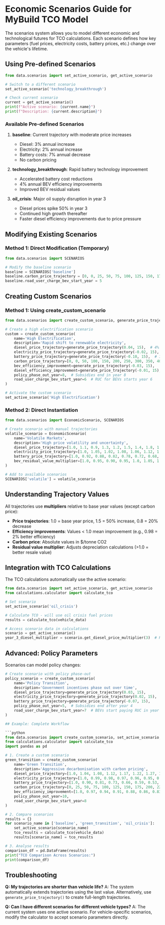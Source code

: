 # Economic Scenarios Guide for MyBuild TCO Model

The scenarios system allows you to model different economic and technological futures for TCO calculations. Each scenario defines how key parameters (fuel prices, electricity costs, battery prices, etc.) change over the vehicle's lifetime.

## Using Pre-defined Scenarios

```python
from data.scenarios import set_active_scenario, get_active_scenario

# Switch to a different scenario
set_active_scenario('technology_breakthrough')

# Check current scenario
current = get_active_scenario()
print(f"Active scenario: {current.name}")
print(f"Description: {current.description}")
```

### Available Pre-defined Scenarios

1. **baseline**: Current trajectory with moderate price increases
   - Diesel: 3% annual increase
   - Electricity: 2% annual increase
   - Battery costs: 7% annual decrease
   - No carbon pricing

2. **technology_breakthrough**: Rapid battery technology improvement
   - Accelerated battery cost reductions
   - 4% annual BEV efficiency improvements
   - Improved BEV residual values

3. **oil_crisis**: Major oil supply disruption in year 3
   - Diesel prices spike 50% in year 3
   - Continued high growth thereafter
   - Faster diesel efficiency improvements due to price pressure

## Modifying Existing Scenarios

### Method 1: Direct Modification (Temporary)

```python
from data.scenarios import SCENARIOS

# Modify the baseline scenario
baseline = SCENARIOS['baseline']
baseline.carbon_price_trajectory = [0, 0, 25, 50, 75, 100, 125, 150, 175, 200, 225, 250, 275, 300, 325]
baseline.road_user_charge_bev_start_year = 5
```

## Creating Custom Scenarios

### Method 1: Using create_custom_scenario

```python
from data.scenarios import create_custom_scenario, generate_price_trajectory

# Create a high electrification scenario
custom = create_custom_scenario(
    name='High Electrification',
    description='Rapid shift to renewable electricity',
    diesel_price_trajectory=generate_price_trajectory(0.04, 15),  # 4% growth
    electricity_price_trajectory=generate_price_trajectory(-0.02, 15),  # 2% decrease
    battery_price_trajectory=generate_price_trajectory(-0.10, 15),  # 10% decrease
    carbon_price_trajectory=[0, 0, 50, 100, 150, 200, 250, 300, 350, 400, 450, 500, 550, 600, 650],
    bev_efficiency_improvement=generate_price_trajectory(-0.03, 15),
    diesel_efficiency_improvement=generate_price_trajectory(-0.01, 15),
    policy_phase_out_year=8,  # Subsidies end in year 8
    road_user_charge_bev_start_year=6  # RUC for BEVs starts year 6
)

# Activate the custom scenario
set_active_scenario('High Electrification')
```

### Method 2: Direct Instantiation

```python
from data.scenarios import EconomicScenario, SCENARIOS

# Create scenario with manual trajectories
volatile_scenario = EconomicScenario(
    name='Volatile Markets',
    description='High price volatility and uncertainty',
    diesel_price_trajectory=[1.0, 1.1, 0.9, 1.3, 1.2, 1.5, 1.4, 1.8, 1.6, 2.0, 1.9, 2.2, 2.1, 2.4, 2.3],
    electricity_price_trajectory=[1.0, 1.05, 1.02, 1.08, 1.06, 1.12, 1.10, 1.15, 1.13, 1.18, 1.16, 1.21, 1.19, 1.24, 1.22],
    battery_price_trajectory=[1.0, 0.92, 0.88, 0.82, 0.78, 0.72, 0.68, 0.62, 0.58, 0.52, 0.48, 0.42, 0.38, 0.32, 0.28],
    bev_residual_value_multiplier=[1.0, 0.95, 0.90, 0.95, 1.0, 1.05, 1.0, 1.05, 1.1, 1.05, 1.1, 1.15, 1.1, 1.15, 1.2]
)

# Add to available scenarios
SCENARIOS['volatile'] = volatile_scenario
```

## Understanding Trajectory Values

All trajectories use **multipliers** relative to base year values (except carbon price):

- **Price trajectories**: 1.0 = base year price, 1.5 = 50% increase, 0.8 = 20% decrease
- **Efficiency improvements**: Values < 1.0 mean improvement (e.g., 0.98 = 2% better efficiency)
- **Carbon price**: Absolute values in $/tonne CO2
- **Residual value multiplier**: Adjusts depreciation calculations (>1.0 = better resale value)

## Integration with TCO Calculations

The TCO calculations automatically use the active scenario:

```python
from data.scenarios import set_active_scenario, get_active_scenario
from calculations.calculator import calculate_tco

# Set scenario
set_active_scenario('oil_crisis')

# Calculate TCO - will use oil crisis fuel prices
results = calculate_tco(vehicle_data)

# Access scenario data in calculations
scenario = get_active_scenario()
year_3_diesel_multiplier = scenario.get_diesel_price_multiplier(3)  # Returns 1.55
```

## Advanced: Policy Parameters

Scenarios can model policy changes:

```python
# Create scenario with policy phase-out
policy_scenario = create_custom_scenario(
    name='Policy Transition',
    description='Government incentives phase out over time',
    diesel_price_trajectory=generate_price_trajectory(0.03, 15),
    electricity_price_trajectory=generate_price_trajectory(0.02, 15),
    battery_price_trajectory=generate_price_trajectory(-0.07, 15),
    policy_phase_out_year=5,  # Subsidies end after year 4
    road_user_charge_bev_start_year=7  # BEVs start paying RUC in year 7
)

## Example: Complete Workflow

```python
from data.scenarios import create_custom_scenario, set_active_scenario, SCENARIOS
from calculations.calculator import calculate_tco
import pandas as pd

# 1. Create a custom scenario
green_transition = create_custom_scenario(
    name='Green Transition',
    description='Aggressive decarbonisation with carbon pricing',
    diesel_price_trajectory=[1.0, 1.04, 1.08, 1.12, 1.17, 1.22, 1.27, 1.32, 1.38, 1.44, 1.50, 1.56, 1.63, 1.70, 1.77],
    electricity_price_trajectory=[1.0, 0.99, 0.98, 0.97, 0.96, 0.95, 0.94, 0.93, 0.92, 0.91, 0.90, 0.89, 0.88, 0.87, 0.86],
    battery_price_trajectory=[1.0, 0.90, 0.81, 0.73, 0.66, 0.59, 0.53, 0.48, 0.43, 0.39, 0.35, 0.31, 0.28, 0.25, 0.23],
    carbon_price_trajectory=[0, 25, 50, 75, 100, 125, 150, 175, 200, 225, 250, 275, 300, 325, 350],
    bev_efficiency_improvement=[1.0, 0.97, 0.94, 0.91, 0.88, 0.86, 0.83, 0.81, 0.78, 0.76, 0.74, 0.72, 0.70, 0.68, 0.66],
    policy_phase_out_year=10,
    road_user_charge_bev_start_year=8
)

# 2. Compare scenarios
results = {}
for scenario_name in ['baseline', 'green_transition', 'oil_crisis']:
    set_active_scenario(scenario_name)
    tco_results = calculate_tco(vehicle_data)
    results[scenario_name] = tco_results

# 3. Analyse results
comparison_df = pd.DataFrame(results)
print("TCO Comparison Across Scenarios:")
print(comparison_df)
```

## Troubleshooting

**Q: My trajectories are shorter than vehicle life?**
A: The system automatically extends trajectories using the last value. Alternatively, use `generate_price_trajectory()` to create full-length trajectories.

**Q: Can I have different scenarios for different vehicle types?**
A: The current system uses one active scenario. For vehicle-specific scenarios, modify the calculator to accept scenario parameters directly.
